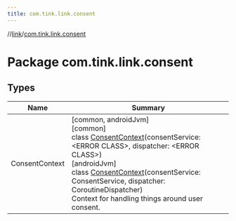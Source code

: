 ```yaml
---
title: com.tink.link.consent
---
```

//[link](../../index.html)/[com.tink.link.consent](index.html)



# Package com.tink.link.consent



## Types


| Name | Summary |
|---|---|
| ConsentContext | [common, androidJvm]<br>[common]<br>class [ConsentContext]([common]-consent-context/index.html)(consentService: &lt;ERROR CLASS&gt;, dispatcher: &lt;ERROR CLASS&gt;)<br>[androidJvm]<br>class [ConsentContext]([android-jvm]-consent-context/index.html)(consentService: ConsentService, dispatcher: CoroutineDispatcher)<br>Context for handling things around user consent. |

